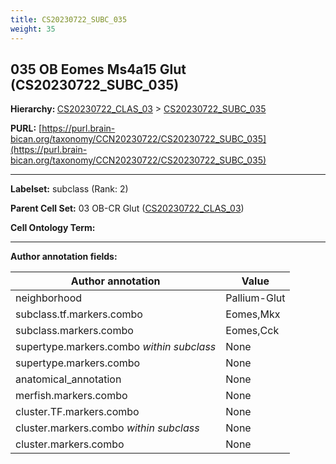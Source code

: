 ```yaml
---
title: CS20230722_SUBC_035
weight: 35
---
```

## 035 OB Eomes Ms4a15 Glut (CS20230722_SUBC_035)
<b>Hierarchy: </b>
[CS20230722_CLAS_03](../CS20230722_CLAS_03) >
[CS20230722_SUBC_035](../CS20230722_SUBC_035)

**PURL:** [https://purl.brain-bican.org/taxonomy/CCN20230722/CS20230722_SUBC_035](https://purl.brain-bican.org/taxonomy/CCN20230722/CS20230722_SUBC_035)

---


**Labelset:** subclass (Rank: 2)

**Parent Cell Set:** 03 OB-CR Glut ([CS20230722_CLAS_03](../CS20230722_CLAS_03))



**Cell Ontology Term:** 

[MARKER GENES.]: #


---

[TRANSFERRED ANNOTATIONS.]: #


[AUTHOR ANNOTATION FIELDS.]: #


**Author annotation fields:**

| Author annotation | Value |
|-------------------|-------|
|neighborhood|Pallium-Glut|
|subclass.tf.markers.combo|Eomes,Mkx|
|subclass.markers.combo|Eomes,Cck|
|supertype.markers.combo _within subclass_|None|
|supertype.markers.combo|None|
|anatomical_annotation|None|
|merfish.markers.combo|None|
|cluster.TF.markers.combo|None|
|cluster.markers.combo _within subclass_|None|
|cluster.markers.combo|None|

